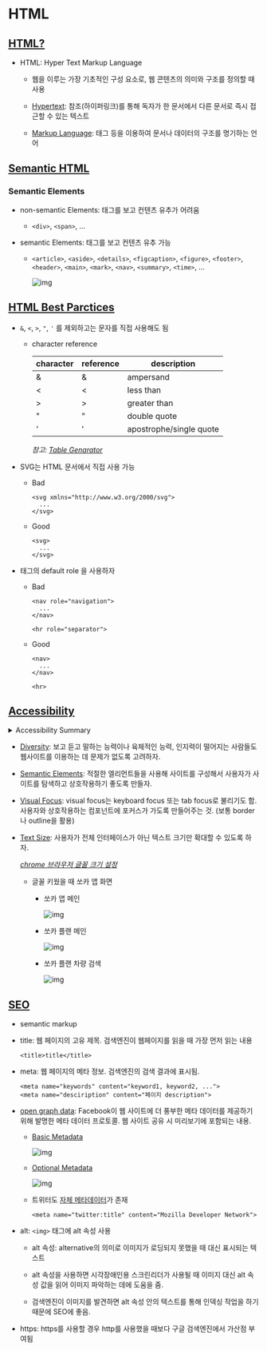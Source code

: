 # HTML

## [HTML?](https://www.w3schools.com/html/html_intro.asp)

- HTML: Hyper Text Markup Language
  
  - 웹을 이루는 가장 기초적인 구성 요소로, 웹 콘텐츠의 의미와 구조를 정의할 때 사용
  
  - [Hypertext](https://ko.wikipedia.org/wiki/%ED%95%98%EC%9D%B4%ED%8D%BC%ED%85%8D%EC%8A%A4%ED%8A%B8): 참조(하이퍼링크)를 통해 독자가 한 문서에서 다른 문서로 즉시 접근할 수 있는 텍스트
  
  - [Markup Language](https://ko.wikipedia.org/wiki/%EB%A7%88%ED%81%AC%EC%97%85_%EC%96%B8%EC%96%B4): 태그 등을 이용하여 문서나 데이터의 구조를 명기하는 언어



## [Semantic HTML](https://www.w3schools.com/html/html5_semantic_elements.asp)

### Semantic Elements

- non-semantic Elements: 태그를 보고 컨텐츠 유추가 어려움
  
  - `<div>`, `<span>`, ...

- semantic Elements: 태그를 보고 컨텐츠 유추 가능
  
  - `<article>`, `<aside>`, `<details>`, `<figcaption>`, `<figure>`, `<footer>`, `<header>`, `<main>`, `<mark>`, `<nav>`, `<summary>`, `<time>`, ...

    ![img](semactic-html.png)

## [HTML Best Parctices](https://github.com/hail2u/html-best-practices)

- `&`, `<`, `>`, `"`, `'` 를 제외하고는 문자를 직접 사용해도 됨
  
  - character reference

    | character | reference | description             |
    |-----------|-----------|-------------------------|
    | &         | &amp;     | ampersand               |
    | <         | &lt;      | less than               |
    | >         | &gt;      | greater than            |
    | "         | &quot;    | double quote            |
    | '         | &apos;    | apostrophe/single quote |

    _참고: [Table Genarator](https://www.tablesgenerator.com/markdown_tables#)_

- SVG는 HTML 문서에서 직접 사용 가능
  
  - Bad

    ```
    <svg xmlns="http://www.w3.org/2000/svg">
      ...
    </svg>
    ```
  
  - Good

    ```
    <svg>
      ...
    </svg>
    ```
  
- 태그의 default role 을 사용하자
  
  - Bad
  
    ```
    <nav role="navigation">
      ...
    </nav>

    <hr role="separator">
    ```
  
  - Good

    ```
    <nav>
      ...
    </nav>

    <hr>
    ```
  
## [Accessibility](https://www.w3schools.com/accessibility/index.php)

<details>
  <summary>Accessibility Summary</summary>
  <div markdown="1">
    <a href="https://www.w3schools.com/accessibility/index.php">
      <h4>Basic Accessibility</h4>
      <img src="accessibility.png">
    </a>
    <a href="https://www.smashingmagazine.com/2021/03/complete-guide-accessible-front-end-components/">
      <h4>A Complete Guide To Accessible Front-End Components</h4>
      <img src="accessibility2.png">
    </a>
  </div>
</details>

- [Diversity](https://www.w3schools.com/accessibility/accessibility_diversity.php): 보고 듣고 말하는 능력이나 육체적인 능력, 인지력이 떨어지는 사람들도 웹사이트를 이용하는 데 문제가 없도록 고려하자.

- [Semantic Elements](https://www.w3schools.com/accessibility/accessibility_semantic_elements.php): 적절한 엘리먼트들을 사용해 사이트를 구성해서 사용자가 사이트를 탐색하고 상호작용하기 좋도록 만들자.

- [Visual Focus](https://www.w3schools.com/accessibility/accessibility_visual_focus.php): visual focus는 keyboard focus 또는 tab focus로 불리기도 함. 사용자와 상호작용하는 컴포넌트에 포커스가 가도록 만들어주는 것. (보통 border나 outline을 활용)

- [Text Size](https://www.w3schools.com/accessibility/accessibility_text_size.php): 사용자가 전체 인터페이스가 아닌 텍스트 크기만 확대할 수 있도록 하자.

  _[chrome 브라우저 글꼴 크기 설정](chrome://settings/appearance)_

  - 글꼴 키웠을 때 쏘카 앱 화면

    - 쏘카 앱 메인

      ![img](socar-main.jpg)
    
    - 쏘카 플랜 메인

      ![img](socar-plan-main.jpg)
    
    - 쏘카 플랜 차량 검색

      ![img](socar-plan-car-search.jpg)

## [SEO](https://developers.google.com/search/docs)

- semantic markup

- title: 웹 페이지의 고유 제목. 검색엔진이 웹페이지를 읽을 때 가장 먼저 읽는 내용

  ```
  <title>title</title>
  ```

- meta: 웹 페이지의 메타 정보. 검색엔진의 검색 결과에 표시됨.

  ```
  <meta name="keywords" content="keyword1, keyword2, ...">
  <meta name="desciription" content="페이지 description">
  ```

- [open graph data](https://ogp.me/): Facebook이 웹 사이트에 더 풍부한 메타 데이터를 제공하기 위해 발명한 메타 데이터 프로토콜. 웹 사이트 공유 시 미리보기에 포함되는 내용.

  - [Basic Metadata](https://ogp.me/#metadata)

    ![img](og-basic-metadata.png)

  - [Optional Metadata](https://ogp.me/#optional)

    ![img](og-optional-metadata.png)

  - 트위터도 [자체 메타데이터](https://developer.twitter.com/en/docs/twitter-for-websites/cards/guides/getting-started)가 존재

    ```
    <meta name="twitter:title" content="Mozilla Developer Network">
    ```
- alt: `<img>` 태그에 alt 속성 사용

  - alt 속성: alternative의 의미로 이미지가 로딩되지 못했을 때 대신 표시되는 텍스트

  - alt 속성을 사용하면 시각장애인용 스크린리더가 사용될 때 이미지 대신 alt 속성 값을 읽어 이미지 파악하는 데에 도움을 줌.

  - 검색엔진이 이미지를 발견하면 alt 속성 안의 텍스트를 통해 인덱싱 작업을 하기 때문에 SEO에 좋음.

- https: https를 사용할 경우 http를 사용했을 때보다 구글 검색엔진에서 가산점 부여됨